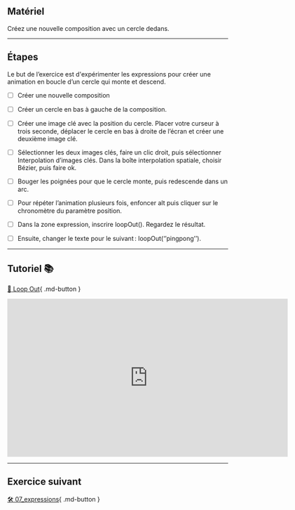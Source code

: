 ## Matériel
Créez une nouvelle composition avec un cercle dedans. 

***  



## Étapes
Le but de l’exercice est d'expérimenter les expressions pour créer une animation en boucle d’un cercle qui monte et descend.     

- [ ] Créer une nouvelle composition
- [ ] Créer un cercle en bas à gauche de la composition.
- [ ] Créer une image clé avec la position du cercle. Placer votre curseur à trois seconde, déplacer le cercle en bas à droite de l’écran et créer une deuxième image clé.
- [ ] Sélectionner les deux images clés, faire un clic droit, puis sélectionner Interpolation d’images clés. Dans la boîte interpolation spatiale, choisir Bézier, puis faire ok.
- [ ] Bouger les poignées pour que le cercle monte, puis redescende dans un arc.
- [ ] Pour répéter l’animation plusieurs fois, enfoncer alt puis cliquer sur le chronomètre du paramètre position.
- [ ] Dans la zone expression, inscrire loopOut(). Regardez le résultat.
- [ ] Ensuite, changer le texte pour le suivant : loopOut(‘’pingpong’’).


***  


## Tutoriel 📚
[📁 Loop Out](https://cmontmorency365.sharepoint.com/:v:/s/TIM-582214-Animation2d77/Efe2JQiXykRNmmTNkxiPZ-4BAlDB7F7THCPlvwNaTKAqow?e=23RGPG){ .md-button }   <br>   

<iframe src="https://cmontmorency365.sharepoint.com/sites/TIM-582214-Animation2d77/_layouts/15/embed.aspx?UniqueId=0825b6f7-ca97-4d44-9a64-cd93188f67ee&embed=%7B%22ust%22%3Atrue%2C%22hv%22%3A%22CopyEmbedCode%22%7D&referrer=StreamWebApp&referrerScenario=EmbedDialog.Create" width="640" height="360" frameborder="0" scrolling="no" allowfullscreen title="02_loop_out_ping_pong.mp4"></iframe>

***  


## Exercice suivant
[🛠️ 07_expressions](07_expressions.md){ .md-button }   <br>
